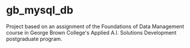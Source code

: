 # gb_mysql_db
Project based on an assignment of the Foundations of Data Management course in George Brown College's  Applied A.I. Solutions Development postgraduate program.
